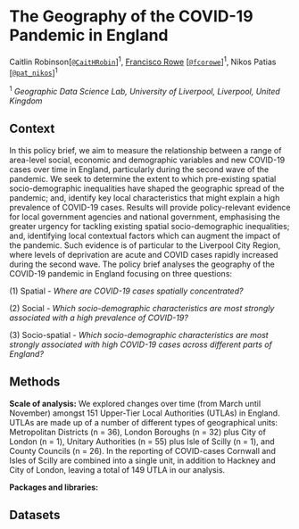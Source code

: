 # The Geography of the COVID-19 Pandemic in England

Caitlin Robinson[[`@CaitHRobin`](https://twitter.com/CaitHRobin)]<sup>1</sup>, [Francisco Rowe](http://www.franciscorowe.com) [[`@fcorowe`](http://twitter.com/fcorowe)]<sup>1</sup>, Nikos Patias [[`@pat_nikos`](https://twitter.com/pat_nikos)]<sup>1</sup>

<sup>1</sup> *Geographic Data Science Lab, University of Liverpool, Liverpool, United Kingdom*

## Context
In this policy brief, we aim to measure the relationship between a range of area-level social, economic and demographic variables and new COVID-19 cases over time in England, particularly during the second wave of the pandemic. We seek to determine the extent to which pre-existing spatial socio-demographic inequalities have shaped the geographic spread of the pandemic; and, identify key local characteristics that might explain a high prevalence of COVID-19 cases. Results will provide policy-relevant evidence for local government agencies and national government, emphasising the greater urgency for tackling existing spatial socio-demographic inequalities; and, identifying local contextual factors which can augment the impact of the pandemic. Such evidence is of particular to the Liverpool City Region, where levels of deprivation are acute and COVID cases rapidly increased during the second wave. The policy brief analyses the geography of the COVID-19 pandemic in England focusing on three questions:

  (1) Spatial - *Where are COVID-19 cases spatially concentrated?*
  
  (2) Social - *Which socio-demographic characteristics are most strongly associated with a high prevalence of COVID-19?*
  
  (3) Socio-spatial - *Which socio-demographic characteristics are most strongly associated with high COVID-19 cases across different parts of England?*

## Methods

**Scale of analysis:** We explored changes over time (from March until November) amongst 151 Upper-Tier Local Authorities (UTLAs) in England. UTLAs are made up of a number of different types of geographical units: Metropolitan Districts (n = 36), London Boroughs (n = 32) plus City of London (n = 1), Unitary Authorities (n = 55) plus Isle of Scilly (n = 1), and County Councils (n = 26). In the reporting of COVID-cases Cornwall and Isles of Scilly are combined into a single unit, in addition to Hackney and City of London, leaving a total of 149 UTLA in our analysis.

**Packages and libraries:** 

## Datasets

